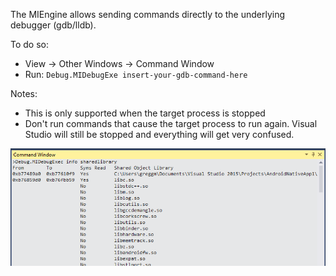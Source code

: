 The MIEngine allows sending commands directly to the underlying debugger (gdb/lldb).

To do so:
* View -> Other Windows -> Command Window
* Run: `Debug.MIDebugExe insert-your-gdb-command-here`

Notes:
* This is only supported when the target process is stopped
* Don't run commands that cause the target process to run again. Visual Studio will still be stopped and everything will get very confused.

![Example screenshot](images/MIDebugExec.png)